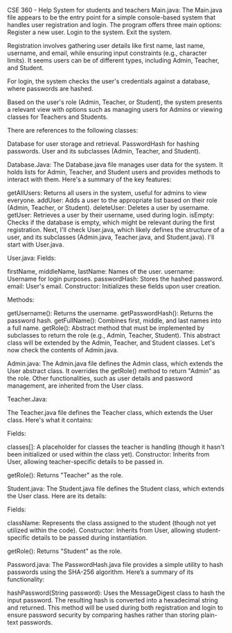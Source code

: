 CSE 360  - Help System for students and teachers
Main.java: 
The Main.java file appears to be the entry point for a simple console-based system that handles user registration and login.
The program offers three main options:
Register a new user.
Login to the system.
Exit the system.

Registration involves gathering user details like first name, last name, username, and email, while ensuring input constraints (e.g., character limits). It seems users can be of different types, including Admin, Teacher, and Student.

For login, the system checks the user's credentials against a database, where passwords are hashed.

Based on the user's role (Admin, Teacher, or Student), the system presents a relevant view with options such as managing users for Admins or viewing classes for Teachers and Students.

There are references to the following classes:

Database for user storage and retrieval.
PasswordHash for hashing passwords.
User and its subclasses (Admin, Teacher, and Student).

Database.Java: 
The Database.java file manages user data for the system. It holds lists for Admin, Teacher, and Student users and provides methods to interact with them. Here's a summary of the key features:

getAllUsers: Returns all users in the system, useful for admins to view everyone.
addUser: Adds a user to the appropriate list based on their role (Admin, Teacher, or Student).
deleteUser: Deletes a user by username.
getUser: Retrieves a user by their username, used during login.
isEmpty: Checks if the database is empty, which might be relevant during the first registration.
Next, I'll check User.java, which likely defines the structure of a user, and its subclasses (Admin.java, Teacher.java, and Student.java). I'll start with User.java. ​​

User.java: 
Fields:

firstName, middleName, lastName: Names of the user.
username: Username for login purposes.
passwordHash: Stores the hashed password.
email: User's email.
Constructor: Initializes these fields upon user creation.

Methods:

getUsername(): Returns the username.
getPasswordHash(): Returns the password hash.
getFullName(): Combines first, middle, and last names into a full name.
getRole(): Abstract method that must be implemented by subclasses to return the role (e.g., Admin, Teacher, Student).
This abstract class will be extended by the Admin, Teacher, and Student classes. Let's now check the contents of Admin.java. ​​

Admin.java: 
The Admin.java file defines the Admin class, which extends the User abstract class. It overrides the getRole() method to return "Admin" as the role. Other functionalities, such as user details and password management, are inherited from the User class.

Teacher.Java:

The Teacher.java file defines the Teacher class, which extends the User class. Here's what it contains:

Fields:

classes[]: A placeholder for classes the teacher is handling (though it hasn't been initialized or used within the class yet).
Constructor: Inherits from User, allowing teacher-specific details to be passed in.

getRole(): Returns "Teacher" as the role.

Student.java:
The Student.java file defines the Student class, which extends the User class. Here are its details:

Fields:

className: Represents the class assigned to the student (though not yet utilized within the code).
Constructor: Inherits from User, allowing student-specific details to be passed during instantiation.

getRole(): Returns "Student" as the role.

Password.java:
The PasswordHash.java file provides a simple utility to hash passwords using the SHA-256 algorithm. Here’s a summary of its functionality:

hashPassword(String password):
Uses the MessageDigest class to hash the input password.
The resulting hash is converted into a hexadecimal string and returned.
This method will be used during both registration and login to ensure password security by comparing hashes rather than storing plain-text passwords.
